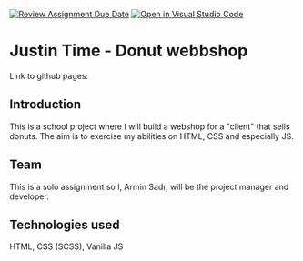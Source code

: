 [![Review Assignment Due Date](https://classroom.github.com/assets/deadline-readme-button-24ddc0f5d75046c5622901739e7c5dd533143b0c8e959d652212380cedb1ea36.svg)](https://classroom.github.com/a/lVSydX1g)
[![Open in Visual Studio Code](https://classroom.github.com/assets/open-in-vscode-718a45dd9cf7e7f842a935f5ebbe5719a5e09af4491e668f4dbf3b35d5cca122.svg)](https://classroom.github.com/online_ide?assignment_repo_id=12915516&assignment_repo_type=AssignmentRepo)

# Justin Time - Donut webbshop
Link to github pages: 

## Introduction

This is a school project where I will build a webshop for a "client"
that sells donuts.
The aim is to exercise my abilities on HTML, CSS and especially JS.


## Team

This is a solo assignment so I, Armin Sadr, will be the project manager and developer.

## Technologies used

HTML, CSS (SCSS), Vanilla JS